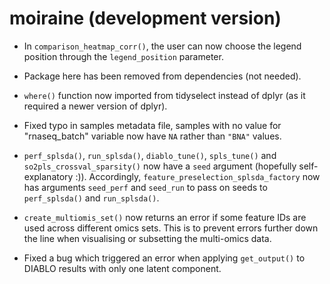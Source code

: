 # moiraine (development version)

- In `comparison_heatmap_corr()`, the user can now choose the legend position through the `legend_position` parameter.

- Package here has been removed from dependencies (not needed).

- `where()` function now imported from tidyselect instead of dplyr (as it required a newer version of dplyr).

- Fixed typo in samples metadata file, samples with no value for "rnaseq_batch" variable now have `NA` rather than `"BNA"` values. 

- `perf_splsda()`, `run_splsda()`, `diablo_tune()`, `spls_tune()` and `so2pls_crossval_sparsity()` now have a `seed` argument (hopefully self-explanatory :)). Accordingly, `feature_preselection_splsda_factory` now has arguments `seed_perf` and `seed_run` to pass on seeds to `perf_splsda()` and `run_splsda()`. 

- `create_multiomis_set()` now returns an error if some feature IDs are used across different omics sets. This is to prevent errors further down the line when visualising or subsetting the multi-omics data.


- Fixed a bug which triggered an error when applying `get_output()` to DIABLO results with only one latent component.
